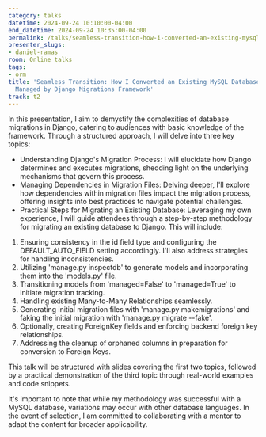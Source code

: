 ```yaml
---
category: talks
datetime: 2024-09-24 10:10:00-04:00
end_datetime: 2024-09-24 10:35:00-04:00
permalink: /talks/seamless-transition-how-i-converted-an-existing-mysql-database-to-be-fully-managed-by-django-migrations-framework/
presenter_slugs:
- daniel-ramas
room: Online talks
tags:
- orm
title: 'Seamless Transition: How I Converted an Existing MySQL Database to be Fully
  Managed by Django Migrations Framework'
track: t2
---
```


In this presentation, I aim to demystify the complexities of database migrations in Django, catering to audiences with basic knowledge of the framework. Through a structured approach, I will delve into three key topics:

- Understanding Django's Migration Process: I will elucidate how Django determines and executes migrations, shedding light on the underlying mechanisms that govern this process.
- Managing Dependencies in Migration Files: Delving deeper, I'll explore how dependencies within migration files impact the migration process, offering insights into best practices to navigate potential challenges.
- Practical Steps for Migrating an Existing Database: Leveraging my own experience, I will guide attendees through a step-by-step methodology for migrating an existing database to Django. This will include:
1. Ensuring consistency in the id field type and configuring the DEFAULT_AUTO_FIELD setting accordingly. I'll also address strategies for handling inconsistencies.
2. Utilizing 'manage.py inspectdb' to generate models and incorporating them into the 'models.py' file.
3. Transitioning models from 'managed=False' to 'managed=True' to initiate migration tracking.
4. Handling existing Many-to-Many Relationships seamlessly.
5. Generating initial migration files with 'manage.py makemigrations' and faking the initial migration with 'manage.py migrate --fake'.
6. Optionally, creating ForeignKey fields and enforcing backend foreign key relationships.
7. Addressing the cleanup of orphaned columns in preparation for conversion to Foreign Keys.

This talk will be structured with slides covering the first two topics, followed by a practical demonstration of the third topic through real-world examples and code snippets.

It's important to note that while my methodology was successful with a MySQL database, variations may occur with other database languages. In the event of selection, I am committed to collaborating with a mentor to adapt the content for broader applicability.